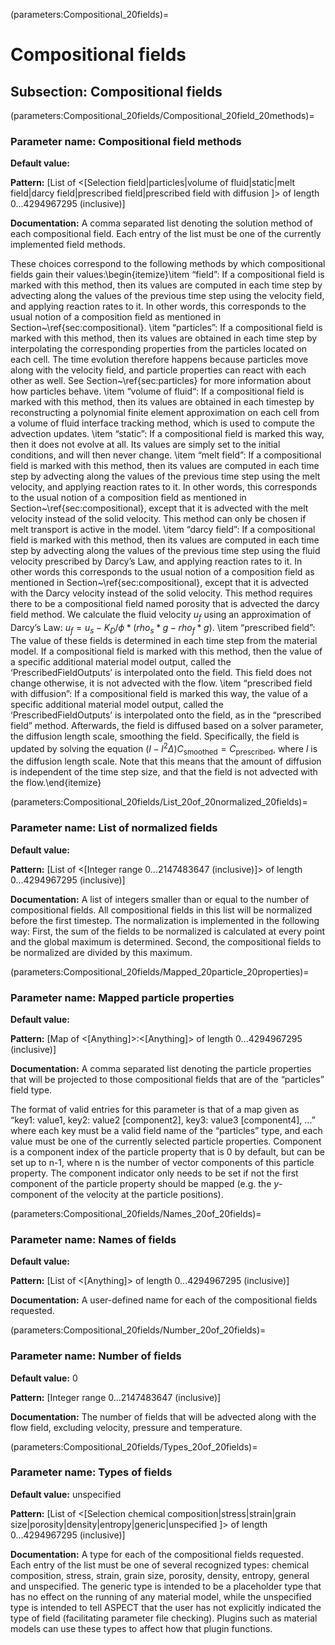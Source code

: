 (parameters:Compositional_20fields)=
# Compositional fields


## **Subsection:** Compositional fields


(parameters:Compositional_20fields/Compositional_20field_20methods)=
### __Parameter name:__ Compositional field methods
**Default value:**

**Pattern:** [List of <[Selection field|particles|volume of fluid|static|melt field|darcy field|prescribed field|prescribed field with diffusion ]> of length 0...4294967295 (inclusive)]

**Documentation:** A comma separated list denoting the solution method of each compositional field. Each entry of the list must be one of the currently implemented field methods.

These choices correspond to the following methods by which compositional fields gain their values:\begin{itemize}\item &ldquo;field&rdquo;: If a compositional field is marked with this method, then its values are computed in each time step by advecting along the values of the previous time step using the velocity field, and applying reaction rates to it. In other words, this corresponds to the usual notion of a composition field as mentioned in Section~\ref{sec:compositional}.
\item &ldquo;particles&rdquo;: If a compositional field is marked with this method, then its values are obtained in each time step by interpolating the corresponding properties from the particles located on each cell. The time evolution therefore happens because particles move along with the velocity field, and particle properties can react with each other as well. See Section~\ref{sec:particles} for more information about how particles behave.
\item &ldquo;volume of fluid&ldquo;: If a compositional field is marked with this method, then its values are obtained in each timestep by reconstructing a polynomial finite element approximation on each cell from a volume of fluid interface tracking method, which is used to compute the advection updates.
\item &ldquo;static&rdquo;: If a compositional field is marked this way, then it does not evolve at all. Its values are simply set to the initial conditions, and will then never change.
\item &ldquo;melt field&rdquo;: If a compositional field is marked with this method, then its values are computed in each time step by advecting along the values of the previous time step using the melt velocity, and applying reaction rates to it. In other words, this corresponds to the usual notion of a composition field as mentioned in Section~\ref{sec:compositional}, except that it is advected with the melt velocity instead of the solid velocity. This method can only be chosen if melt transport is active in the model.
\item &ldquo;darcy field&rdquo;: If a compositional field is marked with this method, then its values are computed in each time step by advecting along the values of the previous time step using the fluid velocity prescribed by Darcy&rsquo;s Law, and applying reaction rates to it. In other words this corresponds to the usual notion of a composition field as mentioned in Section~\ref{sec:compositional}, except that it is advected with the Darcy velocity instead of the solid velocity. This method requires there to be a compositional field named porosity that is advected the darcy field method. We calculate the fluid velocity $u_f$ using an approximation of Darcy&rsquo;s Law: $u_f = u_s - K_D / \phi * (rho_s * g - rho_f * g)$.
\item &ldquo;prescribed field&rdquo;: The value of these fields is determined in each time step from the material model. If a compositional field is marked with this method, then the value of a specific additional material model output, called the &lsquo;PrescribedFieldOutputs&rsquo; is interpolated onto the field. This field does not change otherwise, it is not advected with the flow.
\item &ldquo;prescribed field with diffusion&rdquo;: If a compositional field is marked this way, the value of a specific additional material model output, called the &lsquo;PrescribedFieldOutputs&rsquo; is interpolated onto the field, as in the &ldquo;prescribed field&rdquo; method. Afterwards, the field is diffused based on a solver parameter, the diffusion length scale, smoothing the field. Specifically, the field is updated by solving the equation $(I-l^2 \Delta) C_\text{smoothed} = C_\text{prescribed}$, where $l$ is the diffusion length scale. Note that this means that the amount of diffusion is independent of the time step size, and that the field is not advected with the flow.\end{itemize}

(parameters:Compositional_20fields/List_20of_20normalized_20fields)=
### __Parameter name:__ List of normalized fields
**Default value:**

**Pattern:** [List of <[Integer range 0...2147483647 (inclusive)]> of length 0...4294967295 (inclusive)]

**Documentation:** A list of integers smaller than or equal to the number of compositional fields. All compositional fields in this list will be normalized before the first timestep. The normalization is implemented in the following way: First, the sum of the fields to be normalized is calculated at every point and the global maximum is determined. Second, the compositional fields to be normalized are divided by this maximum.

(parameters:Compositional_20fields/Mapped_20particle_20properties)=
### __Parameter name:__ Mapped particle properties
**Default value:**

**Pattern:** [Map of <[Anything]>:<[Anything]> of length 0...4294967295 (inclusive)]

**Documentation:** A comma separated list denoting the particle properties that will be projected to those compositional fields that are of the &ldquo;particles&rdquo; field type.

The format of valid entries for this parameter is that of a map given as &ldquo;key1: value1, key2: value2 [component2], key3: value3 [component4], ...&rdquo; where each key must be a valid field name of the &ldquo;particles&rdquo; type, and each value must be one of the currently selected particle properties. Component is a component index of the particle property that is 0 by default, but can be set up to n-1, where n is the number of vector components of this particle property. The component indicator only needs to be set if not the first component of the particle property should be mapped (e.g. the $y$-component of the velocity at the particle positions).

(parameters:Compositional_20fields/Names_20of_20fields)=
### __Parameter name:__ Names of fields
**Default value:**

**Pattern:** [List of <[Anything]> of length 0...4294967295 (inclusive)]

**Documentation:** A user-defined name for each of the compositional fields requested.

(parameters:Compositional_20fields/Number_20of_20fields)=
### __Parameter name:__ Number of fields
**Default value:** 0

**Pattern:** [Integer range 0...2147483647 (inclusive)]

**Documentation:** The number of fields that will be advected along with the flow field, excluding velocity, pressure and temperature.

(parameters:Compositional_20fields/Types_20of_20fields)=
### __Parameter name:__ Types of fields
**Default value:** unspecified

**Pattern:** [List of <[Selection chemical composition|stress|strain|grain size|porosity|density|entropy|generic|unspecified ]> of length 0...4294967295 (inclusive)]

**Documentation:** A type for each of the compositional fields requested. Each entry of the list must be one of several recognized types: chemical composition, stress, strain, grain size, porosity, density, entropy, general and unspecified. The generic type is intended to be a placeholder type that has no effect on the running of any material model, while the unspecified type is intended to tell ASPECT that the user has not explicitly indicated the type of field (facilitating parameter file checking). Plugins such as material models can use these types to affect how that plugin functions.
